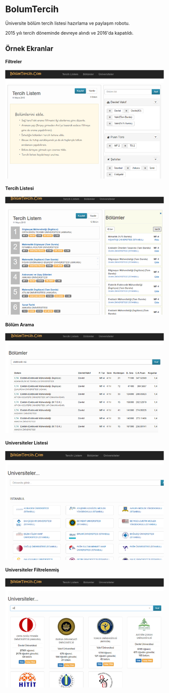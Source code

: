 # BolumTercih

Üniversite bölüm tercih listesi hazırlama ve paylaşım robotu.

2015 yılı tercih döneminde devreye alındı ve 2016'da kapatıldı. 

## Örnek Ekranlar

#### Filtreler
![BolumTercih Filtreler!](https://github.com/EmreKiyat/BolumTercih/blob/master/DocsImg/FirstScreen.PNG?raw=true "Filtreler")

#### Tercih Listesi
![BolumTercih Listem!](https://github.com/EmreKiyat/BolumTercih/blob/master/DocsImg/TercihListem.PNG?raw=true "Tercih Listem")

#### Bölüm Arama
![BolumTercih Bolumler!](https://github.com/EmreKiyat/BolumTercih/blob/master/DocsImg/BolumSearch.PNG?raw=true "Bölüm Liste")

#### Universiteler Listesi
![BolumTercih Universiteler!](https://github.com/EmreKiyat/BolumTercih/blob/master/DocsImg/UniversiteAra.PNG?raw=true "Üniversite Liste")

#### Universiteler Filtrelenmiş
![BolumTercih Universiteler!](https://github.com/EmreKiyat/BolumTercih/blob/master/DocsImg/UniversiteAraFiltered.PNG?raw=true "Üniversite Filtreli")



